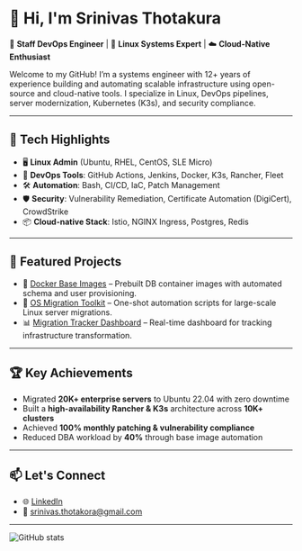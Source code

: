 
# 👋 Hi, I'm Srinivas Thotakura

🔧 **Staff DevOps Engineer** | 🐧 **Linux Systems Expert** | ☁️ **Cloud-Native Enthusiast**

Welcome to my GitHub! I’m a systems engineer with 12+ years of experience building and automating scalable infrastructure using open-source and cloud-native tools. I specialize in Linux, DevOps pipelines, server modernization, Kubernetes (K3s), and security compliance.

---

## 🚀 Tech Highlights

- 🖥️ **Linux Admin** (Ubuntu, RHEL, CentOS, SLE Micro)
- 🔁 **DevOps Tools**: GitHub Actions, Jenkins, Docker, K3s, Rancher, Fleet
- 🛠️ **Automation**: Bash, CI/CD, IaC, Patch Management
- 🛡️ **Security**: Vulnerability Remediation, Certificate Automation (DigiCert), CrowdStrike
- 📦 **Cloud-native Stack**: Istio, NGINX Ingress, Postgres, Redis

---

## 📂 Featured Projects

- 🐳 [Docker Base Images](https://github.com/yourusername/docker-base-images) – Prebuilt DB container images with automated schema and user provisioning.
- 🔄 [OS Migration Toolkit](https://github.com/yourusername/os-migration-toolkit) – One-shot automation scripts for large-scale Linux server migrations.
- 📊 [Migration Tracker Dashboard](https://github.com/yourusername/migration-dashboard) – Real-time dashboard for tracking infrastructure transformation.

---

## 🏆 Key Achievements

- Migrated **20K+ enterprise servers** to Ubuntu 22.04 with zero downtime
- Built a **high-availability Rancher & K3s** architecture across **10K+ clusters**
- Achieved **100% monthly patching & vulnerability compliance**
- Reduced DBA workload by **40%** through base image automation

---

## 📫 Let's Connect

- 🌐 [LinkedIn](https://www.linkedin.com/in/sri-h2o)
- 📧 srinivas.thotakora@gmail.com

---

![GitHub stats](https://github-readme-stats.vercel.app/api?username=yourusername&show_icons=true&theme=radical)

